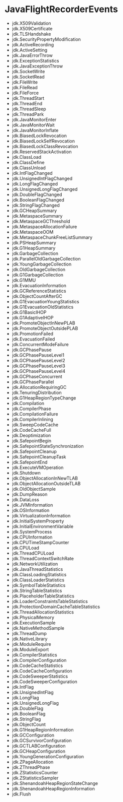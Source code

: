 # JavaFlightRecorderEvents

- jdk.X509Validation
- jdk.X509Certificate
- jdk.TLSHandshake
- jdk.SecurityPropertyModification
- jdk.ActiveRecording
- jdk.ActiveSetting
- jdk.JavaErrorThrow
- jdk.ExceptionStatistics
- jdk.JavaExceptionThrow
- jdk.SocketWrite
- jdk.SocketRead
- jdk.FileWrite
- jdk.FileRead
- jdk.FileForce
- jdk.ThreadStart
- jdk.ThreadEnd
- jdk.ThreadSleep
- jdk.ThreadPark
- jdk.JavaMonitorEnter
- jdk.JavaMonitorWait
- jdk.JavaMonitorInflate
- jdk.BiasedLockRevocation
- jdk.BiasedLockSelfRevocation
- jdk.BiasedLockClassRevocation
- jdk.ReservedStackActivation
- jdk.ClassLoad
- jdk.ClassDefine
- jdk.ClassUnload
- jdk.IntFlagChanged
- jdk.UnsignedIntFlagChanged
- jdk.LongFlagChanged
- jdk.UnsignedLongFlagChanged
- jdk.DoubleFlagChanged
- jdk.BooleanFlagChanged
- jdk.StringFlagChanged
- jdk.GCHeapSummary
- jdk.MetaspaceSummary
- jdk.MetaspaceGCThreshold
- jdk.MetaspaceAllocationFailure
- jdk.MetaspaceOOM
- jdk.MetaspaceChunkFreeListSummary
- jdk.PSHeapSummary
- jdk.G1HeapSummary
- jdk.GarbageCollection
- jdk.ParallelOldGarbageCollection
- jdk.YoungGarbageCollection
- jdk.OldGarbageCollection
- jdk.G1GarbageCollection
- jdk.G1MMU
- jdk.EvacuationInformation
- jdk.GCReferenceStatistics
- jdk.ObjectCountAfterGC
- jdk.G1EvacuationYoungStatistics
- jdk.G1EvacuationOldStatistics
- jdk.G1BasicIHOP
- jdk.G1AdaptiveIHOP
- jdk.PromoteObjectInNewPLAB
- jdk.PromoteObjectOutsidePLAB
- jdk.PromotionFailed
- jdk.EvacuationFailed
- jdk.ConcurrentModeFailure
- jdk.GCPhasePause
- jdk.GCPhasePauseLevel1
- jdk.GCPhasePauseLevel2
- jdk.GCPhasePauseLevel3
- jdk.GCPhasePauseLevel4
- jdk.GCPhaseConcurrent
- jdk.GCPhaseParallel
- jdk.AllocationRequiringGC
- jdk.TenuringDistribution
- jdk.G1HeapRegionTypeChange
- jdk.Compilation
- jdk.CompilerPhase
- jdk.CompilationFailure
- jdk.CompilerInlining
- jdk.SweepCodeCache
- jdk.CodeCacheFull
- jdk.Deoptimization
- jdk.SafepointBegin
- jdk.SafepointStateSynchronization
- jdk.SafepointCleanup
- jdk.SafepointCleanupTask
- jdk.SafepointEnd
- jdk.ExecuteVMOperation
- jdk.Shutdown
- jdk.ObjectAllocationInNewTLAB
- jdk.ObjectAllocationOutsideTLAB
- jdk.OldObjectSample
- jdk.DumpReason
- jdk.DataLoss
- jdk.JVMInformation
- jdk.OSInformation
- jdk.VirtualizationInformation
- jdk.InitialSystemProperty
- jdk.InitialEnvironmentVariable
- jdk.SystemProcess
- jdk.CPUInformation
- jdk.CPUTimeStampCounter
- jdk.CPULoad
- jdk.ThreadCPULoad
- jdk.ThreadContextSwitchRate
- jdk.NetworkUtilization
- jdk.JavaThreadStatistics
- jdk.ClassLoadingStatistics
- jdk.ClassLoaderStatistics
- jdk.SymbolTableStatistics
- jdk.StringTableStatistics
- jdk.PlaceholderTableStatistics
- jdk.LoaderConstraintsTableStatistics
- jdk.ProtectionDomainCacheTableStatistics
- jdk.ThreadAllocationStatistics
- jdk.PhysicalMemory
- jdk.ExecutionSample
- jdk.NativeMethodSample
- jdk.ThreadDump
- jdk.NativeLibrary
- jdk.ModuleRequire
- jdk.ModuleExport
- jdk.CompilerStatistics
- jdk.CompilerConfiguration
- jdk.CodeCacheStatistics
- jdk.CodeCacheConfiguration
- jdk.CodeSweeperStatistics
- jdk.CodeSweeperConfiguration
- jdk.IntFlag
- jdk.UnsignedIntFlag
- jdk.LongFlag
- jdk.UnsignedLongFlag
- jdk.DoubleFlag
- jdk.BooleanFlag
- jdk.StringFlag
- jdk.ObjectCount
- jdk.G1HeapRegionInformation
- jdk.GCConfiguration
- jdk.GCSurvivorConfiguration
- jdk.GCTLABConfiguration
- jdk.GCHeapConfiguration
- jdk.YoungGenerationConfiguration
- jdk.ZPageAllocation
- jdk.ZThreadPhase
- jdk.ZStatisticsCounter
- jdk.ZStatisticsSampler
- jdk.ShenandoahHeapRegionStateChange
- jdk.ShenandoahHeapRegionInformation
- jdk.Flush
